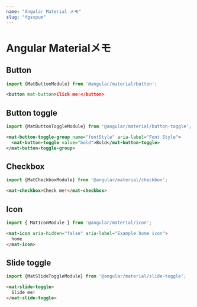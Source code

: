 ```yaml
---
name: "Angular Material メモ"
slug: "fgsxpum"
---
```


# Angular Materialメモ

## Button

```typescript
import {MatButtonModule} from '@angular/material/button';
```

```xml
<button mat-button>Click me!</button>
```


## Button toggle

```typescript
import {MatButtonToggleModule} from '@angular/material/button-toggle';
```

```xml
<mat-button-toggle-group name="fontStyle" aria-label="Font Style">
  <mat-button-toggle value="bold">Bold</mat-button-toggle>
</mat-button-toggle-group>
```


## Checkbox

```typescript
import {MatCheckboxModule} from '@angular/material/checkbox';
```

```html
<mat-checkbox>Check me!</mat-checkbox>
```


## Icon

```typescript
import { MatIconModule } from '@angular/material/icon';
```

```html
<mat-icon aria-hidden="false" aria-label="Example home icon">
  home
</mat-icon>
```


## Slide toggle

```typescript
import {MatSlideToggleModule} from '@angular/material/slide-toggle';
```

```html
<mat-slide-toggle>
  Slide me!
</mat-slide-toggle>
```

